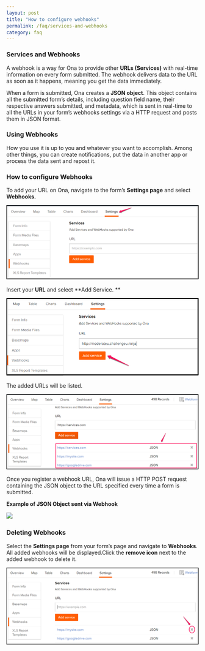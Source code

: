```yaml
---
layout: post
title: "How to configure webhooks"
permalink: /faq/services-and-webhooks
category: faq
---
```


### Services and Webhooks

A webhook is a way for Ona to provide other **URLs (Services)** with real-time information on every form submitted. The webhook delivers data to the URL as soon as it happens, meaning you get the data immediately. 

When a form is submitted, Ona creates a **JSON object**. This object contains all the submitted form’s details, including question field name, their respective answers submitted, and metadata, which is sent in real-time to all the URLs in your form’s webhooks settings via a HTTP request and posts them in JSON format.

### Using Webhooks

How you use it is up to you and whatever you want to accomplish. Among other things, you can create notifications, put the data in another app or process the data sent and repost it.

### How to configure Webhooks

To add your URL on Ona, navigate to the form’s **Settings page** and select **Webhooks.**

![](/content/screenshots/faq/services-webhooks1.png)

Insert your **URL** and select **Add Service. **

![](/content/screenshots/faq/services-webhooks2.png)

The added URLs will be listed.

![](/content/screenshots/faq/services-webhooks3.png)

Once you register a webhook URL, Ona will issue a HTTP POST request containing the JSON object to the URL specified every time a form is submitted. 

**Example of JSON Object sent via Webhook**

![](/content/screenshots/faq/services-webhook4.png)

### Deleting Webhooks

Select the **Settings page** from your form’s page and navigate to **Webhooks**. All added webhooks will be displayed.Click the **remove icon** next to the added webhook to delete it.

![](/content/screenshots/faq/services-webhooks5.png)

